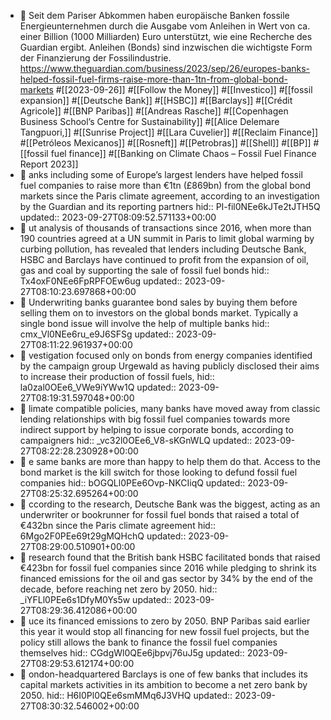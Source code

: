 - 📝 Seit dem Pariser Abkommen haben europäische Banken fossile Energieunternehmen durch die Ausgabe vom Anleihen in Wert von ca. einer Billion (1000 Milliarden) Euro unterstützt, wie eine Recherche des Guardian ergibt. Anleihen (Bonds) sind inzwischen die wichtigste Form der Finanzierung der Fossilindustrie. https://www.theguardian.com/business/2023/sep/26/europes-banks-helped-fossil-fuel-firms-raise-more-than-1tn-from-global-bond-markets #[[2023-09-26]] #[[Follow the Money]] #[[Investico]] #[[fossil expansion]] #[[Deutsche Bank]] #[[HSBC]] #[[Barclays]] #[[Crédit Agricole]] #[[BNP Paribas]] #[[Andreas Rasche]] #[[Copenhagen Business School’s Centre for Sustainability]] #[[Alice Delemare Tangpuori,]] #[[Sunrise Project]] #[[Lara Cuvelier]] #[[Reclaim Finance]] #[[Petróleos Mexicanos]] #[[Rosneft]] #[[Petrobras]] #[[Shell]] #[[BP]] #[[fossil fuel finance]] #[[Banking on Climate Chaos – Fossil Fuel Finance Report 2023]]
- 📌 anks including some of Europe’s largest lenders have helped fossil fuel companies to raise more than €1tn (£869bn) from the global bond markets since the Paris climate agreement, according to an investigation by the Guardian and its reporting partners
  hid:: PI-fil0NEe6kJTe2tJTH5Q
  updated:: 2023-09-27T08:09:52.571133+00:00
- 📌 ut analysis of thousands of transactions since 2016, when more than 190 countries agreed at a UN summit in Paris to limit global warming by curbing pollution, has revealed that lenders including Deutsche Bank, HSBC and Barclays have continued to profit from the expansion of oil, gas and coal by supporting the sale of fossil fuel bonds
  hid:: Tx4oxF0NEe6FpRPFOEw6ug
  updated:: 2023-09-27T08:10:23.697868+00:00
- 📌 Underwriting banks guarantee bond sales by buying them before selling them on to investors on the global bonds market. Typically a single bond issue will involve the help of multiple banks
  hid:: cmx_Vl0NEe6ru_e9J6SFSg
  updated:: 2023-09-27T08:11:22.961937+00:00
- 📌 vestigation focused only on bonds from energy companies identified by the campaign group Urgewald as having publicly disclosed their aims to increase their production of fossil fuels,
  hid:: la0zal0OEe6_VWe9iYWw1Q
  updated:: 2023-09-27T08:19:31.597048+00:00
- 📌 limate compatible policies, many banks have moved away from classic lending relationships with big fossil fuel companies towards more indirect support by helping to issue corporate bonds, according to campaigners
  hid:: _vc32l0OEe6_V8-sKGnWLQ
  updated:: 2023-09-27T08:22:28.230928+00:00
- 📌 e same banks are more than happy to help them do that. Access to the bond market is the kill switch for those looking to defund fossil fuel companies
  hid:: bOGQLl0PEe6Ovp-NKCIiqQ
  updated:: 2023-09-27T08:25:32.695264+00:00
- 📌 ccording to the research, Deutsche Bank was the biggest, acting as an underwriter or bookrunner for fossil fuel bonds that raised a total of €432bn since the Paris climate agreement
  hid:: 6Mgo2F0PEe69t29gMQHchQ
  updated:: 2023-09-27T08:29:00.510901+00:00
- 📌 research found that the British bank HSBC facilitated bonds that raised €423bn for fossil fuel companies since 2016 while pledging to shrink its financed emissions for the oil and gas sector by 34% by the end of the decade, before reaching net zero by 2050.
  hid:: _iYFLl0PEe6s1DfyM0Ys5w
  updated:: 2023-09-27T08:29:36.412086+00:00
- 📌 uce its financed emissions to zero by 2050. BNP Paribas said earlier this year it would stop all financing for new fossil fuel projects, but the policy still allows the bank to finance the fossil fuel companies themselves
  hid:: CGdgWl0QEe6jbpvj76uJ5g
  updated:: 2023-09-27T08:29:53.612174+00:00
- 📌 ondon-headquartered Barclays is one of few banks that includes its capital markets activities in its ambition to become a net zero bank by 2050.
  hid:: H6I0Pl0QEe6smMMq6J3VHQ
  updated:: 2023-09-27T08:30:32.546002+00:00